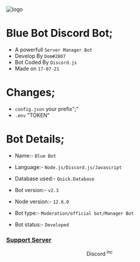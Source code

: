 <img src="https://cdn.discordapp.com/attachments/866899017526149160/867041965460029450/unknown.png" alt=logo>

# Blue Bot Discord Bot;
- A powerfull `Server Manager Bot`
- Develop By `Dom#2807`
- Bot Coded By `Discord.js`
- Made on `17-07-21`


# Changes;
- `config.json` your prefix";"
- `.env` "TOKEN"


# Bot Details;

- Name:- `Blue Bot`
- Language:- `Node.js/Discord.js/Javascript`
- Database used:- `Quick.Database`
- Bot version:- `v2.3`
- Node version:- `12.6.0`

- Bot type:- `Moderation/official bot/Manager Bot`
- Bot status:- `Developed`



### [Support Server](Links)

<center>Discord<sup> inc</sup></center>
